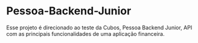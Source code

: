 # Pessoa-Backend-Junior
Esse projeto é direcionado ao teste da Cubos, Pessoa Backend Junior,  API com as principais funcionalidades de uma aplicação financeira.
